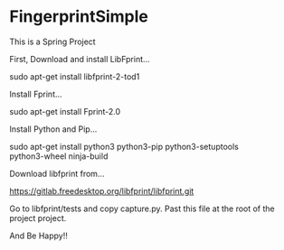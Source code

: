 # FingerprintSimple

This is a Spring Project

First, Download and install LibFprint...

sudo apt-get install libfprint-2-tod1
 
Install Fprint...

sudo apt-get install Fprint-2.0

Install Python and Pip...

sudo apt-get install python3 python3-pip python3-setuptools \
                       python3-wheel ninja-build
                       
Download libfprint from...

https://gitlab.freedesktop.org/libfprint/libfprint.git

Go to libfprint/tests and copy capture.py. Past this file at the root of the project  project.

And Be Happy!!

                       
